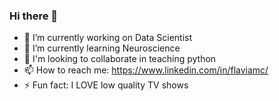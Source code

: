 ### Hi there 👋

- 🔭 I’m currently working on Data Scientist
- 🌱 I’m currently learning Neuroscience
- 👯 I'm looking to collaborate in teaching python
- 📫 How to reach me: https://www.linkedin.com/in/flaviamc/
- ⚡ Fun fact: I LOVE low quality TV shows

<!--
**fcardoso0917/fcardoso0917** is a ✨ _special_ ✨ repository because its `README.md` (this file) appears on your GitHub profile.

Here are some ideas to get you started:

- 🔭 I’m currently working on ...
- 🌱 I’m currently learning ...
- 👯 I’m looking to collaborate on ...
- 🤔 I’m looking for help with ...
- 💬 Ask me about ...
- 📫 How to reach me: ...
- 😄 Pronouns: ...
- ⚡ Fun fact: ...
-->
